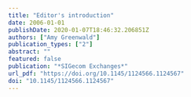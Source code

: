 ```yaml
---
title: "Editor's introduction"
date: 2006-01-01
publishDate: 2020-01-07T18:46:32.206851Z
authors: ["Amy Greenwald"]
publication_types: ["2"]
abstract: ""
featured: false
publication: "*SIGecom Exchanges*"
url_pdf: "https://doi.org/10.1145/1124566.1124567"
doi: "10.1145/1124566.1124567"
---
```


